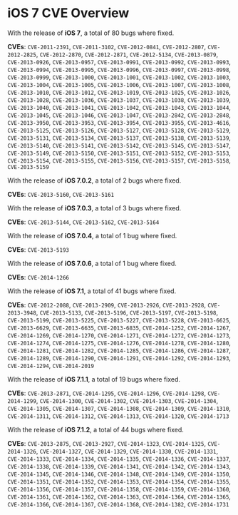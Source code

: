 # iOS 7 CVE Overview

With the release of **iOS 7**, a total of 80 bugs where fixed.

**CVEs**: `CVE-2011-2391`, `CVE-2011-3102`, `CVE-2012-0841`, `CVE-2012-2807`, `CVE-2012-2825`, `CVE-2012-2870`, `CVE-2012-2871`, `CVE-2012-5134`, `CVE-2013-0879`, `CVE-2013-0926`, `CVE-2013-0957`, `CVE-2013-0991`, `CVE-2013-0992`, `CVE-2013-0993`, `CVE-2013-0994`, `CVE-2013-0995`, `CVE-2013-0996`, `CVE-2013-0997`, `CVE-2013-0998`, `CVE-2013-0999`, `CVE-2013-1000`, `CVE-2013-1001`, `CVE-2013-1002`, `CVE-2013-1003`, `CVE-2013-1004`, `CVE-2013-1005`, `CVE-2013-1006`, `CVE-2013-1007`, `CVE-2013-1008`, `CVE-2013-1010`, `CVE-2013-1012`, `CVE-2013-1019`, `CVE-2013-1025`, `CVE-2013-1026`, `CVE-2013-1028`, `CVE-2013-1036`, `CVE-2013-1037`, `CVE-2013-1038`, `CVE-2013-1039`, `CVE-2013-1040`, `CVE-2013-1041`, `CVE-2013-1042`, `CVE-2013-1043`, `CVE-2013-1044`, `CVE-2013-1045`, `CVE-2013-1046`, `CVE-2013-1047`, `CVE-2013-2842`, `CVE-2013-2848`, `CVE-2013-3950`, `CVE-2013-3953`, `CVE-2013-3954`, `CVE-2013-3955`, `CVE-2013-4616`, `CVE-2013-5125`, `CVE-2013-5126`, `CVE-2013-5127`, `CVE-2013-5128`, `CVE-2013-5129`, `CVE-2013-5131`, `CVE-2013-5134`, `CVE-2013-5137`, `CVE-2013-5138`, `CVE-2013-5139`, `CVE-2013-5140`, `CVE-2013-5141`, `CVE-2013-5142`, `CVE-2013-5145`, `CVE-2013-5147`, `CVE-2013-5149`, `CVE-2013-5150`, `CVE-2013-5151`, `CVE-2013-5152`, `CVE-2013-5153`, `CVE-2013-5154`, `CVE-2013-5155`, `CVE-2013-5156`, `CVE-2013-5157`, `CVE-2013-5158`, `CVE-2013-5159`



With the release of **iOS 7.0.2**, a total of 2 bugs where fixed.

**CVEs**: `CVE-2013-5160`, `CVE-2013-5161`



With the release of **iOS 7.0.3**, a total of 3 bugs where fixed.

**CVEs**: `CVE-2013-5144`, `CVE-2013-5162`, `CVE-2013-5164`



With the release of **iOS 7.0.4**, a total of 1 bug where fixed.

**CVEs**: `CVE-2013-5193`



With the release of **iOS 7.0.6**, a total of 1 bug where fixed.

**CVEs**: `CVE-2014-1266`



With the release of **iOS 7.1**, a total of 41 bugs where fixed.

**CVEs**: `CVE-2012-2088`, `CVE-2013-2909`, `CVE-2013-2926`, `CVE-2013-2928`, `CVE-2013-3948`, `CVE-2013-5133`, `CVE-2013-5196`, `CVE-2013-5197`, `CVE-2013-5198`, `CVE-2013-5199`, `CVE-2013-5225`, `CVE-2013-5227`, `CVE-2013-5228`, `CVE-2013-6625`, `CVE-2013-6629`, `CVE-2013-6635`, `CVE-2013-6835`, `CVE-2014-1252`, `CVE-2014-1267`, `CVE-2014-1269`, `CVE-2014-1270`, `CVE-2014-1271`, `CVE-2014-1272`, `CVE-2014-1273`, `CVE-2014-1274`, `CVE-2014-1275`, `CVE-2014-1276`, `CVE-2014-1278`, `CVE-2014-1280`, `CVE-2014-1281`, `CVE-2014-1282`, `CVE-2014-1285`, `CVE-2014-1286`, `CVE-2014-1287`, `CVE-2014-1289`, `CVE-2014-1290`, `CVE-2014-1291`, `CVE-2014-1292`, `CVE-2014-1293`, `CVE-2014-1294`, `CVE-2014-2019`



With the release of **iOS 7.1.1**, a total of 19 bugs where fixed.

**CVEs**: `CVE-2013-2871`, `CVE-2014-1295`, `CVE-2014-1296`, `CVE-2014-1298`, `CVE-2014-1299`, `CVE-2014-1300`, `CVE-2014-1302`, `CVE-2014-1303`, `CVE-2014-1304`, `CVE-2014-1305`, `CVE-2014-1307`, `CVE-2014-1308`, `CVE-2014-1309`, `CVE-2014-1310`, `CVE-2014-1311`, `CVE-2014-1312`, `CVE-2014-1313`, `CVE-2014-1320`, `CVE-2014-1713`



With the release of **iOS 7.1.2**, a total of 44 bugs where fixed.

**CVEs**: `CVE-2013-2875`, `CVE-2013-2927`, `CVE-2014-1323`, `CVE-2014-1325`, `CVE-2014-1326`, `CVE-2014-1327`, `CVE-2014-1329`, `CVE-2014-1330`, `CVE-2014-1331`, `CVE-2014-1333`, `CVE-2014-1334`, `CVE-2014-1335`, `CVE-2014-1336`, `CVE-2014-1337`, `CVE-2014-1338`, `CVE-2014-1339`, `CVE-2014-1341`, `CVE-2014-1342`, `CVE-2014-1343`, `CVE-2014-1345`, `CVE-2014-1346`, `CVE-2014-1348`, `CVE-2014-1349`, `CVE-2014-1350`, `CVE-2014-1351`, `CVE-2014-1352`, `CVE-2014-1353`, `CVE-2014-1354`, `CVE-2014-1355`, `CVE-2014-1356`, `CVE-2014-1357`, `CVE-2014-1358`, `CVE-2014-1359`, `CVE-2014-1360`, `CVE-2014-1361`, `CVE-2014-1362`, `CVE-2014-1363`, `CVE-2014-1364`, `CVE-2014-1365`, `CVE-2014-1366`, `CVE-2014-1367`, `CVE-2014-1368`, `CVE-2014-1382`, `CVE-2014-1731`




